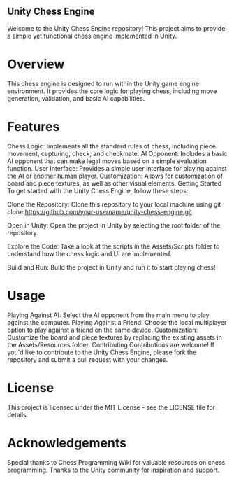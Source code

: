 ## Unity Chess Engine
Welcome to the Unity Chess Engine repository! This project aims to provide a simple yet functional chess engine implemented in Unity.

# Overview
This chess engine is designed to run within the Unity game engine environment. It provides the core logic for playing chess, including move generation, validation, and basic AI capabilities.

# Features
Chess Logic: Implements all the standard rules of chess, including piece movement, capturing, check, and checkmate.
AI Opponent: Includes a basic AI opponent that can make legal moves based on a simple evaluation function.
User Interface: Provides a simple user interface for playing against the AI or another human player.
Customization: Allows for customization of board and piece textures, as well as other visual elements.
Getting Started
To get started with the Unity Chess Engine, follow these steps:

Clone the Repository: Clone this repository to your local machine using git clone https://github.com/your-username/unity-chess-engine.git.

Open in Unity: Open the project in Unity by selecting the root folder of the repository.

Explore the Code: Take a look at the scripts in the Assets/Scripts folder to understand how the chess logic and UI are implemented.

Build and Run: Build the project in Unity and run it to start playing chess!

# Usage
Playing Against AI: Select the AI opponent from the main menu to play against the computer.
Playing Against a Friend: Choose the local multiplayer option to play against a friend on the same device.
Customization: Customize the board and piece textures by replacing the existing assets in the Assets/Resources folder.
Contributing
Contributions are welcome! If you'd like to contribute to the Unity Chess Engine, please fork the repository and submit a pull request with your changes.

# License
This project is licensed under the MIT License - see the LICENSE file for details.

# Acknowledgements
Special thanks to Chess Programming Wiki for valuable resources on chess programming.
Thanks to the Unity community for inspiration and support.
